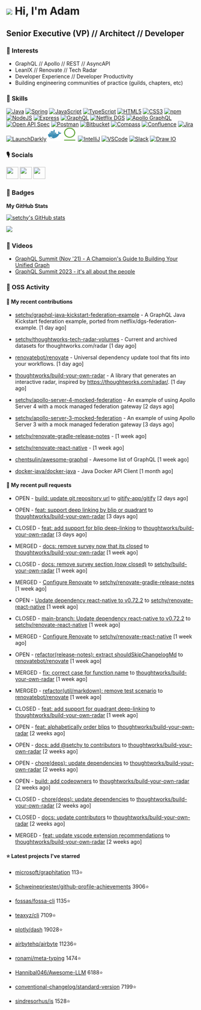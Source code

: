 ![](https://user-images.githubusercontent.com/18350557/176309783-0785949b-9127-417c-8b55-ab5a4333674e.gif) Hi, I'm Adam
============================================================================================================================

Senior Executive (VP) // Architect // Developer
-----------------------------------------------

### 🔭 Interests

- GraphQL // Apollo // REST // AsyncAPI
- LeanIX // Renovate // Tech Radar
- Developer Experience // Developer Productivity
- Building engineering communities of practice (guilds, chapters, etc)

### 💪 Skills

<p align="left">
  <a href="https://www.oracle.com/java/" target="_blank" rel="noreferrer"><img src="https://raw.githubusercontent.com/danielcranney/readme-generator/main/public/icons/skills/java-colored.svg" width="36" height="36" alt="Java" /></a>
  <a href="https://spring.io/" target="_blank" rel="noreferrer"><img src="https://cdn.worldvectorlogo.com/logos/spring-3.svg" width="36" height="36" alt="Spring" /></a> 
  <a href="https://developer.mozilla.org/en-US/docs/Web/JavaScript" target="_blank" rel="noreferrer"><img src="https://raw.githubusercontent.com/danielcranney/readme-generator/main/public/icons/skills/javascript-colored.svg" width="36" height="36" alt="JavaScript" /></a>
  <a href="https://www.typescriptlang.org/" target="_blank" rel="noreferrer"><img src="https://raw.githubusercontent.com/danielcranney/readme-generator/main/public/icons/skills/typescript-colored.svg" width="36" height="36" alt="TypeScript" /></a>
  <a href="https://developer.mozilla.org/en-US/docs/Glossary/HTML5" target="_blank" rel="noreferrer"><img src="https://raw.githubusercontent.com/danielcranney/readme-generator/main/public/icons/skills/html5-colored.svg" width="36" height="36" alt="HTML5" /></a>
  <a href="https://www.w3.org/TR/CSS/#css" target="_blank" rel="noreferrer"><img src="https://raw.githubusercontent.com/danielcranney/readme-generator/main/public/icons/skills/css3-colored.svg" width="36" height="36" alt="CSS3" /></a>
  <a href="https://www.npmjs.com//" target="_blank" rel="noreferrer"><img src="https://cdn.worldvectorlogo.com/logos/npm-square-red-1.svg" width="36" height="36" alt="npm" /></a>
  <a href="https://nodejs.org/en/" target="_blank" rel="noreferrer"><img src="https://raw.githubusercontent.com/danielcranney/readme-generator/main/public/icons/skills/nodejs-colored.svg" width="36" height="36" alt="NodeJS" /></a>
  <a href="https://expressjs.com/" target="_blank" rel="noreferrer"><img src="https://raw.githubusercontent.com/danielcranney/readme-generator/main/public/icons/skills/express-colored.svg" width="36" height="36" alt="Express" /></a>
  <a href="https://graphql.org/" target="_blank" rel="noreferrer"><img src="https://raw.githubusercontent.com/danielcranney/readme-generator/main/public/icons/skills/graphql-colored.svg" width="36" height="36" alt="GraphQL" /></a>
  <a href="https://netflix.github.io/dgs/" target="_blank" rel="noreferrer"><img src="https://raw.githubusercontent.com/Netflix/dgs/main/docs/images/dgs-framework-brand/Icon/dgs-icon--blue.svg" width="36" height="36" alt="Netflix DGS" /></a>
  <a href="https://apollographql.com/" target="_blank" rel="noreferrer"><img src="https://cdn.worldvectorlogo.com/logos/apollo-graphql-compact.svg" width="36" height="36" alt="Apollo GraphQL" /></a>
  <a href="https://swagger.io/specification/" target="_blank" rel="noreferrer"><img src="https://cdn.worldvectorlogo.com/logos/openapi-1.svg" width="36" height="36" alt="Open API Spec" /></a>
  <a href="https://www.postman.com//" target="_blank" rel="noreferrer"><img src="https://cdn.worldvectorlogo.com/logos/postman.svg" width="36" height="36" alt="Postman" /></a>
  <a href="https://www.atlassian.com/software/bitbucket" target="_blank" rel="noreferrer"><img src="https://cdn.worldvectorlogo.com/logos/bitbucket-icon.svg" width="36" height="36" alt="Bitbucket" /></a>
  <a href="https://www.atlassian.com/software/compass" target="_blank" rel="noreferrer"><img src="https://cdn.worldvectorlogo.com/logos/atlassian-compass-1.svg" width="36" height="36" alt="Compass" /></a>
  <a href="https://www.atlassian.com/software/confluence" target="_blank" rel="noreferrer"><img src="https://cdn.worldvectorlogo.com/logos/confluence-1.svg" width="36" height="36" alt="Confluence" /></a>
  <a href="https://www.atlassian.com/software/jira" target="_blank" rel="noreferrer"><img src="https://cdn.worldvectorlogo.com/logos/jira-1.svg" width="36" height="36" alt="Jira" /></a>
  <a href="https://launchdarkly.com/" target="_blank" rel="noreferrer"><img src="https://cdn.worldvectorlogo.com/logos/launchdarkly-2.svg" width="36" height="36" alt="LaunchDarkly" /></a>
  <a href="https://docker.com/" target="_blank" rel="noreferrer"><img src="https://raw.githubusercontent.com/nx211/homer-icons/master/png/docker.png" width="36" height="36" alt="Docker" /></a>
  <a href="https://jfrog.com/artifactory/" target="_blank" rel="noreferrer"><img src="https://raw.githubusercontent.com/nx211/homer-icons/master/png/artifactory.png" width="36" height="36" alt="Artifactory" /></a>
  <a href="https://www.jetbrains.com/idea/" target="_blank" rel="noreferrer"><img src="https://cdn.worldvectorlogo.com/logos/intellij-idea-1.svg" width="36" height="36" alt="IntelliJ" /></a>
  <a href="https://code.visualstudio.com/" target="_blank" rel="noreferrer"><img src="https://cdn.worldvectorlogo.com/logos/visual-studio-code-1.svg" width="36" height="36" alt="VSCode" /></a>
  <a href="https://slack.com/" target="_blank" rel="noreferrer"><img src="https://cdn.worldvectorlogo.com/logos/slack-new-logo.svg" width="36" height="36" alt="Slack" /></a>
  <a href="https://drawio-app.com/" target="_blank" rel="noreferrer"><img src="https://cdn.worldvectorlogo.com/logos/draw-io.svg" width="36" height="36" alt="Draw IO" /></a>
</p>

                      

### 🎙️ Socials
                  
<p align="left">
  <a href="https://www.github.com/setchy" target="_blank" rel="noreferrer"><img src="https://raw.githubusercontent.com/danielcranney/readme-generator/main/public/icons/socials/github.svg" width="32" height="32" /></a>
  <a href="https://www.linkedin.com/in/adamsetch" target="_blank" rel="noreferrer"><img src="https://raw.githubusercontent.com/danielcranney/readme-generator/main/public/icons/socials/linkedin.svg" width="32" height="32" /></a>
  <a href="https://www.twitter.com/setchy87" target="_blank" rel="noreferrer"><img src="https://raw.githubusercontent.com/danielcranney/readme-generator/main/public/icons/socials/twitter.svg" width="32" height="32" /></a>
</p>

### 📛 Badges

<b>My GitHub Stats</b>

<a href="http://www.github.com/setchy"><img src="https://github-readme-stats.vercel.app/api?username=setchy&show_icons=true&hide=&count_private=true&title_color=0891b2&text_color=ffffff&icon_color=0891b2&bg_color=1c1917&hide_border=true&show_icons=true" alt="setchy's GitHub stats" /></a>

<a href="http://www.github.com/setchy"><img src="https://github-readme-streak-stats.herokuapp.com/?user=setchy&stroke=ffffff&background=1c1917&ring=0891b2&fire=0891b2&currStreakNum=ffffff&currStreakLabel=0891b2&sideNums=ffffff&sideLabels=ffffff&dates=ffffff&hide_border=true" /></a>

### 📼 Videos

- [GraphQL Summit (Nov '21) - A Champion's Guide to Building Your Unified Graph](https://www.apollographql.com/events/roundtable/graphql-summit-november-2021/a-champions-guide-to-building-your-unified-graph)
- [GraphQL Summit 2023 - it's all about the people](https://www.youtube.com/watch?v=090IWEcHbJc)

### 🎯 OSS Activity
#### 🚀 My recent contributions



- [setchy/graphql-java-kickstart-federation-example](https://github.com/setchy/graphql-java-kickstart-federation-example) - A GraphQL Java Kickstart federation example, ported from netflix/dgs-federation-example. [1 day ago]

- [setchy/thoughtworks-tech-radar-volumes](https://github.com/setchy/thoughtworks-tech-radar-volumes) - Current and archived datasets for thoughtworks.com/radar  [1 day ago]

- [renovatebot/renovate](https://github.com/renovatebot/renovate) - Universal dependency update tool that fits into your workflows. [1 day ago]

- [thoughtworks/build-your-own-radar](https://github.com/thoughtworks/build-your-own-radar) - A library that generates an interactive radar, inspired by https://thoughtworks.com/radar/. [1 day ago]

- [setchy/apollo-server-4-mocked-federation](https://github.com/setchy/apollo-server-4-mocked-federation) - An example of using Apollo Server 4 with a mock managed federation gateway [2 days ago]

- [setchy/apollo-server-3-mocked-federation](https://github.com/setchy/apollo-server-3-mocked-federation) - An example of using Apollo Server 3 with a mock managed federation gateway [3 days ago]

- [setchy/renovate-gradle-release-notes](https://github.com/setchy/renovate-gradle-release-notes) -  [1 week ago]

- [setchy/renovate-react-native](https://github.com/setchy/renovate-react-native) -  [1 week ago]

- [chentsulin/awesome-graphql](https://github.com/chentsulin/awesome-graphql) - Awesome list of GraphQL [1 week ago]

- [docker-java/docker-java](https://github.com/docker-java/docker-java) - Java Docker API Client [1 month ago]

#### 🎉 My recent pull requests



- OPEN - [build: update git repository url](https://github.com/gitify-app/gitify/pull/593) to [gitify-app/gitify](https://github.com/gitify-app/gitify) [2 days ago]

- OPEN - [feat: support deep linking by blip or quadrant](https://github.com/thoughtworks/build-your-own-radar/pull/337) to [thoughtworks/build-your-own-radar](https://github.com/thoughtworks/build-your-own-radar) [3 days ago]

- CLOSED - [feat: add support for blip deep-linking](https://github.com/thoughtworks/build-your-own-radar/pull/336) to [thoughtworks/build-your-own-radar](https://github.com/thoughtworks/build-your-own-radar) [3 days ago]

- MERGED - [docs: remove survey now that its closed](https://github.com/thoughtworks/build-your-own-radar/pull/334) to [thoughtworks/build-your-own-radar](https://github.com/thoughtworks/build-your-own-radar) [1 week ago]

- CLOSED - [docs: remove survey section (now closed)](https://github.com/setchy/build-your-own-radar/pull/1) to [setchy/build-your-own-radar](https://github.com/setchy/build-your-own-radar) [1 week ago]

- MERGED - [Configure Renovate](https://github.com/setchy/renovate-gradle-release-notes/pull/1) to [setchy/renovate-gradle-release-notes](https://github.com/setchy/renovate-gradle-release-notes) [1 week ago]

- OPEN - [Update dependency react-native to v0.72.2](https://github.com/setchy/renovate-react-native/pull/4) to [setchy/renovate-react-native](https://github.com/setchy/renovate-react-native) [1 week ago]

- CLOSED - [main-branch: Update dependency react-native to v0.72.2](https://github.com/setchy/renovate-react-native/pull/2) to [setchy/renovate-react-native](https://github.com/setchy/renovate-react-native) [1 week ago]

- MERGED - [Configure Renovate](https://github.com/setchy/renovate-react-native/pull/1) to [setchy/renovate-react-native](https://github.com/setchy/renovate-react-native) [1 week ago]

- OPEN - [refactor(release-notes): extract shouldSkipChangelogMd](https://github.com/renovatebot/renovate/pull/23274) to [renovatebot/renovate](https://github.com/renovatebot/renovate) [1 week ago]

- MERGED - [fix: correct case for function name](https://github.com/thoughtworks/build-your-own-radar/pull/332) to [thoughtworks/build-your-own-radar](https://github.com/thoughtworks/build-your-own-radar) [1 week ago]

- MERGED - [refactor(util/markdown): remove test scenario](https://github.com/renovatebot/renovate/pull/23272) to [renovatebot/renovate](https://github.com/renovatebot/renovate) [1 week ago]

- CLOSED - [feat: add support for quadrant deep-linking](https://github.com/thoughtworks/build-your-own-radar/pull/331) to [thoughtworks/build-your-own-radar](https://github.com/thoughtworks/build-your-own-radar) [1 week ago]

- OPEN - [feat: alphabetically order blips](https://github.com/thoughtworks/build-your-own-radar/pull/330) to [thoughtworks/build-your-own-radar](https://github.com/thoughtworks/build-your-own-radar) [2 weeks ago]

- OPEN - [docs: add @setchy to contributors](https://github.com/thoughtworks/build-your-own-radar/pull/329) to [thoughtworks/build-your-own-radar](https://github.com/thoughtworks/build-your-own-radar) [2 weeks ago]

- OPEN - [chore(deps): update dependencies](https://github.com/thoughtworks/build-your-own-radar/pull/328) to [thoughtworks/build-your-own-radar](https://github.com/thoughtworks/build-your-own-radar) [2 weeks ago]

- OPEN - [build: add codeowners](https://github.com/thoughtworks/build-your-own-radar/pull/327) to [thoughtworks/build-your-own-radar](https://github.com/thoughtworks/build-your-own-radar) [2 weeks ago]

- CLOSED - [chore(deps): update dependencies](https://github.com/thoughtworks/build-your-own-radar/pull/326) to [thoughtworks/build-your-own-radar](https://github.com/thoughtworks/build-your-own-radar) [2 weeks ago]

- CLOSED - [docs: update contributors](https://github.com/thoughtworks/build-your-own-radar/pull/325) to [thoughtworks/build-your-own-radar](https://github.com/thoughtworks/build-your-own-radar) [2 weeks ago]

- MERGED - [feat: update vscode extension recommendations](https://github.com/thoughtworks/build-your-own-radar/pull/324) to [thoughtworks/build-your-own-radar](https://github.com/thoughtworks/build-your-own-radar) [2 weeks ago]

#### ⭐ Latest projects I've starred



- [microsoft/graphitation](https://github.com/microsoft/graphitation) 113⭐

- [Schweinepriester/github-profile-achievements](https://github.com/Schweinepriester/github-profile-achievements) 3906⭐

- [fossas/fossa-cli](https://github.com/fossas/fossa-cli) 1135⭐

- [teaxyz/cli](https://github.com/teaxyz/cli) 7109⭐

- [plotly/dash](https://github.com/plotly/dash) 19028⭐

- [airbytehq/airbyte](https://github.com/airbytehq/airbyte) 11236⭐

- [ronami/meta-typing](https://github.com/ronami/meta-typing) 1474⭐

- [Hannibal046/Awesome-LLM](https://github.com/Hannibal046/Awesome-LLM) 6188⭐

- [conventional-changelog/standard-version](https://github.com/conventional-changelog/standard-version) 7199⭐

- [sindresorhus/is](https://github.com/sindresorhus/is) 1528⭐


